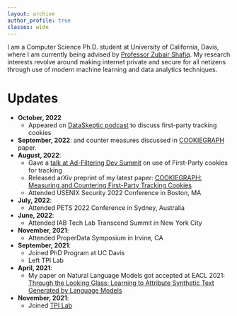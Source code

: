 ```yaml
---
layout: archive
author_profile: true
classes: wide
---
```


I am a Computer Science Ph.D. student at University of California, Davis, where I am currently being advised by [Professor Zubair Shafiq](https://web.cs.ucdavis.edu/~zubair/index.html). My research interests revolve around making internet private and secure for all netizens through use of modern machine learning and data analytics techniques.

<!-- # Publications -->

<!-- ## [COOKIEGRAPH: Measuring and Countering First-Party Tracking Cookies](https://arxiv.org/abs/2208.12370) -->


<!-- 
## [Through the Looking Glass: Learning to Attribute Synthetic Text Generated by Language Models](https://aclanthology.org/2021.eacl-main.155.pdf)

***Shaoor Munir**, Brishna Batool, Zubair Shafiq, Padmini Srinivasan, Fareed Zaffar*

Proceedings of the 16th Conference of the European Chapter of the Association for Computational Linguistics: Main Volume **(EACL 2021)** -->

# Updates

- **October, 2022**
  - Appeared on [DataSkeptic podcast](https://dataskeptic.com/blog/episodes/2022/first-party-tracking-cookies) to discuss first-party tracking cookies 
- **September, 2022**:
  and counter measures discussed in [COOKIEGRAPH](_publications/cookiegraph.md) paper.
- **August, 2022**:
  - Gave a [talk at Ad-Filtering Dev Summit](https://youtu.be/nBrEGNsOJLM?t=19243) on use of First-Party cookies for tracking 
  - Released arXiv preprint of my latest paper: [COOKIEGRAPH: Measuring and Countering First-Party Tracking Cookies](_publications/cookiegraph.md)
  - Attended USENIX Security 2022 Conference in Boston, MA
- **July, 2022**:
  - Attended PETS 2022 Conference in Sydney, Australia
- **June, 2022**:
  - Attended IAB Tech Lab Transcend Summit in New York City
- **November, 2021**:
  - Attended ProperData Symposium in Irvine, CA
- **September, 2021**:
  - Joined PhD Program at UC Davis
  - Left TPI Lab
- **April, 2021**:
  - My paper on Natural Language Models got accepted at EACL 2021: [Through the Looking Glass: Learning to Attribute Synthetic Text Generated by Language Models](_publications/through-the-looking-glass.md)
- **November, 2021**:
  - Joined [TPI Lab](https://tpi.lums.edu.pk)